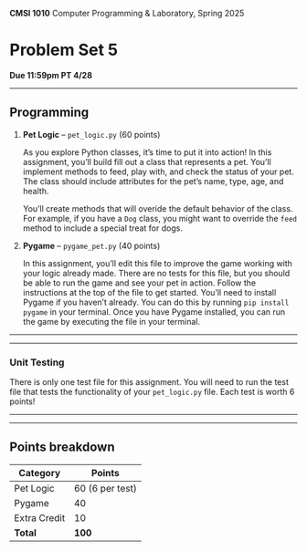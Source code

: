 **CMSI 1010** Computer Programming & Laboratory, Spring 2025

# Problem Set 5

**Due 11:59pm PT 4/28**

---

## Programming

1. **Pet Logic** – `pet_logic.py` (60 points)

   As you explore Python classes, it’s time to put it into action! In this assignment, you’ll build fill out a class that represents a pet. You’ll implement methods to feed, play with, and check the status of your pet. The class should include attributes for the pet’s name, type, age, and health. 

   You’ll create methods that will overide the default behavior of the class. For example, if you have a `Dog` class, you might want to override the `feed` method to include a special treat for dogs.

2. **Pygame** – `pygame_pet.py` (40 points)

   In this assignment, you’ll edit this file to improve the game working with your logic already made. There are no tests for this file, but you should be able to run the game and see your pet in action. Follow the instructions at the top of the file to get started. You’ll need to install Pygame if you haven’t already.
   You can do this by running `pip install pygame` in your terminal. Once you have Pygame installed, you can run the game by executing the file in your terminal.
---

---

### Unit Testing

There is only one test file for this assignment. You will need to run the test file that tests the functionality of your `pet_logic.py` file. Each test is worth 6 points!

---


---

## Points breakdown

| Category                    | Points                       |
|-----------------------------|-------------------------------|
| Pet Logic                   | 60 (6 per test)               |
| Pygame                      | 40                            |
| Extra Credit                | 10                            |
| **Total**                   | **100**                       |

